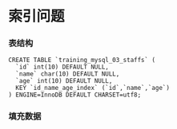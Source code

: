 # 索引问题

### 表结构

```mysql
CREATE TABLE `training_mysql_03_staffs` (
  `id` int(10) DEFAULT NULL,
  `name` char(10) DEFAULT NULL,
  `age` int(10) DEFAULT NULL,
  KEY `id_name_age_index` (`id`,`name`,`age`)
) ENGINE=InnoDB DEFAULT CHARSET=utf8;
```

### 填充数据